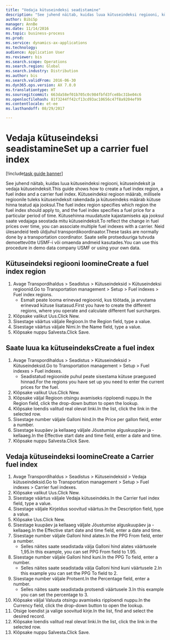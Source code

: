 ```yaml
--- 
title: "Vedaja kütuseindeksi seadistamine"
description: "See juhend näitab, kuidas luua kütuseindeksi regiooni, kütuseindeksit ja vedaja kütuseindeksit."
author: BibiSp
manager: AnnBe
ms.date: 11/14/2016
ms.topic: business-process
ms.prod: 
ms.service: dynamics-ax-applications
ms.technology: 
audience: Application User
ms.reviewer: bis
ms.search.scope: Operations
ms.search.region: Global
ms.search.industry: Distribution
ms.author: bis
ms.search.validFrom: 2016-06-30
ms.dyn365.ops.version: AX 7.0.0
ms.translationtype: HT
ms.sourcegitcommit: 663da58ef01b705c0c984fbfd3fce8bc31be04c6
ms.openlocfilehash: 81f3244ff42cf13cd93ac10656c47f8a9204ef99
ms.contentlocale: et-ee
ms.lasthandoff: 08/29/2017

---
```

# <a name="set-up-a-carrier-fuel-index"></a><span data-ttu-id="e4988-103">Vedaja kütuseindeksi seadistamine</span><span class="sxs-lookup"><span data-stu-id="e4988-103">Set up a carrier fuel index</span></span>

[!include[task guide banner](../../includes/task-guide-banner.md)]

<span data-ttu-id="e4988-104">See juhend näitab, kuidas luua kütuseindeksi regiooni, kütuseindeksit ja vedaja kütuseindeksit.</span><span class="sxs-lookup"><span data-stu-id="e4988-104">This guide shows how to create a fuel index region, a fuel index and a carrier fuel index.</span></span> <span data-ttu-id="e4988-105">Kütuseindeksi regioon määrab, millisele regioonile tuleks kütuseindeksit rakendada ja kütuseindeks määrab kütuse hinna teatud aja jooksul.</span><span class="sxs-lookup"><span data-stu-id="e4988-105">The fuel index region specifies which region the fuel index should apply to, and the fuel index specifies a fuel price for a particular period of time.</span></span> <span data-ttu-id="e4988-106">Kütusehinna muudatuste kajastamiseks aja jooksul saate vedajaga seostada mitu kütuseindeksit.</span><span class="sxs-lookup"><span data-stu-id="e4988-106">To reflect the change in fuel prices over time, you can associate multiple fuel indexes with a carrier.</span></span>  <span data-ttu-id="e4988-107">Neid ülesandeid teeb üldjuhul transpordikoordinaator.</span><span class="sxs-lookup"><span data-stu-id="e4988-107">These tasks are normally done by a transportation coordinator.</span></span> <span data-ttu-id="e4988-108">Saate selle protseduuriga tutvuda demoettevõtte USMF-i või omaenda andmeid kasutades.</span><span class="sxs-lookup"><span data-stu-id="e4988-108">You can use this procedure in demo data company USMF or using your own data.</span></span>


## <a name="create-a-fuel-index-region"></a><span data-ttu-id="e4988-109">Kütuseindeksi regiooni loomine</span><span class="sxs-lookup"><span data-stu-id="e4988-109">Create a fuel index region</span></span>
1. <span data-ttu-id="e4988-110">Avage Transpordihaldus > Seadistus > Kütuseindeksid > Kütuseindeksi regioonid.</span><span class="sxs-lookup"><span data-stu-id="e4988-110">Go to Transportation management > Setup > Fuel indexes > Fuel index regions.</span></span>
    * <span data-ttu-id="e4988-111">Esmalt peate looma erinevad regioonid, kus töötada, ja arvutama erinevad kütuse lisatasud.</span><span class="sxs-lookup"><span data-stu-id="e4988-111">First you have to create the different regions, where you operate and calculate different fuel surcharges.</span></span>  
2. <span data-ttu-id="e4988-112">Klõpsake valikut Uus.</span><span class="sxs-lookup"><span data-stu-id="e4988-112">Click New.</span></span>
3. <span data-ttu-id="e4988-113">Sisestage väärtus väljale Regioon.</span><span class="sxs-lookup"><span data-stu-id="e4988-113">In the Region field, type a value.</span></span>
4. <span data-ttu-id="e4988-114">Sisestage väärtus väljale Nimi.</span><span class="sxs-lookup"><span data-stu-id="e4988-114">In the Name field, type a value.</span></span>
5. <span data-ttu-id="e4988-115">Klõpsake nuppu Salvesta.</span><span class="sxs-lookup"><span data-stu-id="e4988-115">Click Save.</span></span>

## <a name="create-a-fuel-index"></a><span data-ttu-id="e4988-116">Saate luua ka kütuseindeks</span><span class="sxs-lookup"><span data-stu-id="e4988-116">Create a fuel index</span></span>
1. <span data-ttu-id="e4988-117">Avage Transpordihaldus > Seadistus > Kütuseindeksid > Kütuseindeksid.</span><span class="sxs-lookup"><span data-stu-id="e4988-117">Go to Transportation management > Setup > Fuel indexes > Fuel indexes.</span></span>
    * <span data-ttu-id="e4988-118">Seadistatud regioonide puhul peate sisestama kütuse praegused hinnad.</span><span class="sxs-lookup"><span data-stu-id="e4988-118">For the regions you have set up you need to enter the current prices for the fuel.</span></span>  
2. <span data-ttu-id="e4988-119">Klõpsake valikut Uus.</span><span class="sxs-lookup"><span data-stu-id="e4988-119">Click New.</span></span>
3. <span data-ttu-id="e4988-120">Klõpsake väljal Regioon otsingu avamiseks ripploendi nuppu.</span><span class="sxs-lookup"><span data-stu-id="e4988-120">In the Region field, click the drop-down button to open the lookup.</span></span>
4. <span data-ttu-id="e4988-121">Klõpsake loendis valitud real olevat linki.</span><span class="sxs-lookup"><span data-stu-id="e4988-121">In the list, click the link in the selected row.</span></span>
5. <span data-ttu-id="e4988-122">Sisestage number väljale Galloni hind.</span><span class="sxs-lookup"><span data-stu-id="e4988-122">In the Price per gallon field, enter a number.</span></span>
6. <span data-ttu-id="e4988-123">Sisestage kuupäev ja kellaaeg väljale Jõustumise alguskuupäev ja -kellaaeg.</span><span class="sxs-lookup"><span data-stu-id="e4988-123">In the Effective start date and time field, enter a date and time.</span></span>
7. <span data-ttu-id="e4988-124">Klõpsake nuppu Salvesta.</span><span class="sxs-lookup"><span data-stu-id="e4988-124">Click Save.</span></span>

## <a name="create-a-carrier-fuel-index"></a><span data-ttu-id="e4988-125">Vedaja kütuseindeksi loomine</span><span class="sxs-lookup"><span data-stu-id="e4988-125">Create a Carrier fuel index</span></span>
1. <span data-ttu-id="e4988-126">Avage Transpordihaldus > Seadistus > Kütuseindeksid > Vedaja kütuseindeksid.</span><span class="sxs-lookup"><span data-stu-id="e4988-126">Go to Transportation management > Setup > Fuel indexes > Carrier fuel indexes.</span></span>
2. <span data-ttu-id="e4988-127">Klõpsake valikut Uus.</span><span class="sxs-lookup"><span data-stu-id="e4988-127">Click New.</span></span>
3. <span data-ttu-id="e4988-128">Sisestage väärtus väljale Vedaja kütuseindeks.</span><span class="sxs-lookup"><span data-stu-id="e4988-128">In the Carrier fuel index field, type a value.</span></span>
4. <span data-ttu-id="e4988-129">Sisestage väljale Kirjeldus soovitud väärtus.</span><span class="sxs-lookup"><span data-stu-id="e4988-129">In the Description field, type a value.</span></span>
5. <span data-ttu-id="e4988-130">Klõpsake Uus.</span><span class="sxs-lookup"><span data-stu-id="e4988-130">Click New.</span></span>
6. <span data-ttu-id="e4988-131">Sisestage kuupäev ja kellaaeg väljale Jõustumise alguskuupäev ja -kellaaeg.</span><span class="sxs-lookup"><span data-stu-id="e4988-131">In the Effective start date and time field, enter a date and time.</span></span>
7. <span data-ttu-id="e4988-132">Sisestage number väljale Galloni hind alates.</span><span class="sxs-lookup"><span data-stu-id="e4988-132">In the PPG From field, enter a number.</span></span>
    * <span data-ttu-id="e4988-133">Selles näites saate seadistada välja Galloni hind alates väärtusele 1,95.</span><span class="sxs-lookup"><span data-stu-id="e4988-133">In this example, you can set PPG From field to 1.95.</span></span>  
8. <span data-ttu-id="e4988-134">Sisestage number väljale Galloni hind kuni.</span><span class="sxs-lookup"><span data-stu-id="e4988-134">In the PPG To field, enter a number.</span></span>
    * <span data-ttu-id="e4988-135">Selles näites saate seadistada välja Galloni hind kuni väärtusele 2.</span><span class="sxs-lookup"><span data-stu-id="e4988-135">In this example you can set the PPG To field to 2.</span></span>  
9. <span data-ttu-id="e4988-136">Sisestage number väljale Protsent.</span><span class="sxs-lookup"><span data-stu-id="e4988-136">In the Percentage field, enter a number.</span></span>
    * <span data-ttu-id="e4988-137">Selles näites saate seadistada protsendi väärtusele 3.</span><span class="sxs-lookup"><span data-stu-id="e4988-137">In this example you can set the percentage to 3.</span></span>  
10. <span data-ttu-id="e4988-138">Klõpsake väljal Valuuta otsingu avamiseks ripploendi nuppu.</span><span class="sxs-lookup"><span data-stu-id="e4988-138">In the Currency field, click the drop-down button to open the lookup.</span></span>
11. <span data-ttu-id="e4988-139">Otsige loendist ja valige soovitud kirje.</span><span class="sxs-lookup"><span data-stu-id="e4988-139">In the list, find and select the desired record.</span></span>
12. <span data-ttu-id="e4988-140">Klõpsake loendis valitud real olevat linki.</span><span class="sxs-lookup"><span data-stu-id="e4988-140">In the list, click the link in the selected row.</span></span>
13. <span data-ttu-id="e4988-141">Klõpsake nuppu Salvesta.</span><span class="sxs-lookup"><span data-stu-id="e4988-141">Click Save.</span></span>


